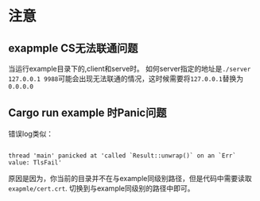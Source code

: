 # 注意

## exapmple CS无法联通问题

当运行example目录下的,client和serve时。
如何server指定的地址是`./server 127.0.0.1 9988`可能会出现无法联通的情况，这时候需要将`127.0.0.1`替换为`0.0.0.0`

## Cargo run example 时Panic问题

错误log类似：

```log

thread 'main' panicked at 'called `Result::unwrap()` on an `Err` value: TlsFail'

```

原因是因为，你当前的目录并不在与example同级别路径，但是代码中需要读取`exapmle/cert.crt`.
切换到与example同级别的路径中即可。
